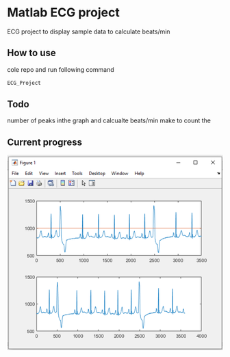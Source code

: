# Matlab ECG project
ECG project to display sample data to calculate beats/min

## How to use 
cole repo and run following command
```bash
ECG_Project
```
## Todo
number of peaks inthe graph and calcualte beats/min
make to count the 
## Current progress

![alt text](img/graph.png "Current graping output of sample data 1")
